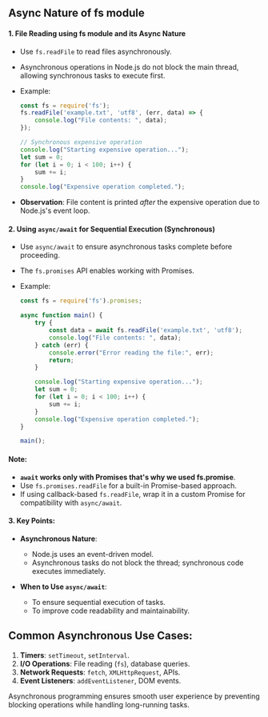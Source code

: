 ##  **Async Nature of fs module**

#### 1. **File Reading using fs module and its Async Nature**
- Use `fs.readFile` to read files asynchronously.
- Asynchronous operations in Node.js do not block the main thread, allowing synchronous tasks to execute first.
- Example:

  ```javascript
  const fs = require('fs');
  fs.readFile('example.txt', 'utf8', (err, data) => {
      console.log("File contents: ", data);
  });

  // Synchronous expensive operation
  console.log("Starting expensive operation...");
  let sum = 0;
  for (let i = 0; i < 100; i++) {
      sum += i;
  }
  console.log("Expensive operation completed.");
  ```

- **Observation**: File content is printed *after* the expensive operation due to Node.js's event loop.

#### 2. **Using `async/await` for Sequential Execution (Synchronous)**
- Use `async/await` to ensure asynchronous tasks complete before proceeding.
- The `fs.promises` API enables working with Promises.
- Example:

  ```javascript
  const fs = require('fs').promises;

  async function main() {
      try {
          const data = await fs.readFile('example.txt', 'utf8');
          console.log("File contents: ", data);
      } catch (err) {
          console.error("Error reading the file:", err);
          return;
      }

      console.log("Starting expensive operation...");
      let sum = 0;
      for (let i = 0; i < 100; i++) {
          sum += i;
      }
      console.log("Expensive operation completed.");
  }

  main();
  ```

#### Note:
- **`await` works only with Promises that's why we used fs.promise**.
- Use `fs.promises.readFile` for a built-in Promise-based approach.
- If using callback-based `fs.readFile`, wrap it in a custom Promise for compatibility with `async/await`.

#### 3. **Key Points**:
- **Asynchronous Nature**:
  - Node.js uses an event-driven model.
  - Asynchronous tasks do not block the thread; synchronous code executes immediately.
  
- **When to Use `async/await`**:
  - To ensure sequential execution of tasks.
  - To improve code readability and maintainability.

## **Common Asynchronous Use Cases**:
1. **Timers**: `setTimeout`, `setInterval`.
2. **I/O Operations**: File reading (`fs`), database queries.
3. **Network Requests**: `fetch`, `XMLHttpRequest`, APIs.
4. **Event Listeners**: `addEventListener`, DOM events.

Asynchronous programming ensures smooth user experience by preventing blocking operations while handling long-running tasks.
